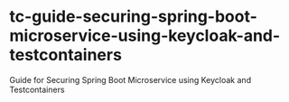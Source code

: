 # tc-guide-securing-spring-boot-microservice-using-keycloak-and-testcontainers
Guide for Securing Spring Boot Microservice using Keycloak and Testcontainers
